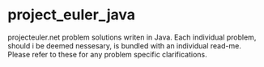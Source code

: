 project_euler_java
==================

projecteuler.net problem solutions writen in Java.
Each individual problem, should i be deemed nessesary, is bundled with an individual read-me.
Please refer to these for any problem specific clarifications. 

